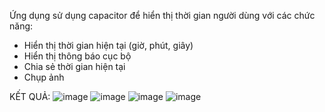 Ứng dụng sử dụng capacitor để hiển thị thời gian người dùng với các chức năng:
- Hiển thị thời gian hiện tại (giờ, phút, giây)
- Hiển thị thông báo cục bộ
- Chia sẻ thời gian hiện tại
- Chụp ảnh

KẾT QUẢ: 
![image](https://github.com/user-attachments/assets/e58627b3-b4cd-4ccf-989c-3c6424676163)
![image](https://github.com/user-attachments/assets/05289d9c-843b-4235-ae09-9ec61be188a2)
![image](https://github.com/user-attachments/assets/2e639852-2cca-4cb3-aca8-ae27c55c1a90)
![image](https://github.com/user-attachments/assets/260b6b79-7eed-4ea0-a297-2dff70bd62df)



